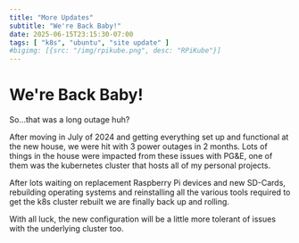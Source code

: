 ```yaml
---
title: "More Updates"
subtitle: "We're Back Baby!"
date: 2025-06-15T23:15:30-07:00
tags: [ "k8s", "ubuntu", "site update" ]
#bigimg: [{src: "/img/rpikube.png", desc: "RPiKube"}]
---
```


# We're Back Baby!

So...that was a long outage huh?  

After moving in July of 2024 and getting everything set up and functional at the new house, we were hit with 3 power outages in 2 months.  Lots of things in the house were impacted from these issues with PG&E, one of them was the kubernetes cluster that hosts all of my personal projects.

After lots waiting on replacement Raspberry Pi devices and new SD-Cards, rebuilding operating systems and reinstalling all the various tools required to get the k8s cluster rebuilt we are finally back up and rolling.

With all luck, the new configuration will be a little more tolerant of issues with the underlying cluster too.